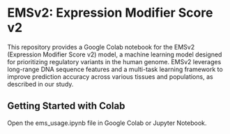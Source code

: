 # EMSv2: Expression Modifier Score v2

This repository provides a Google Colab notebook for the EMSv2 (Expression Modifier Score v2) model, a machine learning model designed for prioritizing regulatory variants in the human genome. EMSv2 leverages long-range DNA sequence features and a multi-task learning framework to improve prediction accuracy across various tissues and populations, as described in our study.

## Getting Started with Colab

Open the ems_usage.ipynb file in Google Colab or Jupyter Notebook.
